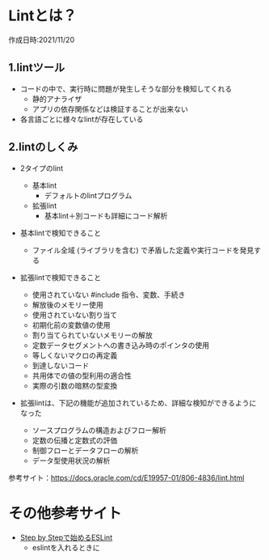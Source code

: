 # Lintとは？
作成日時:2021/11/20

## 1.lintツール
* コードの中で、実行時に問題が発生しそうな部分を検知してくれる
  * 静的アナライザ
  * アプリの依存関係などは検証することが出来ない
* 各言語ごとに様々なlintが存在している

## 2.lintのしくみ
* 2タイプのlint
  * 基本lint
    * デフォルトのlintプログラム
  * 拡張lint
    * 基本lint＋別コードも詳細にコード解析
* 基本lintで検知できること
  * ファイル全域 (ライブラリを含む) で矛盾した定義や実行コードを発見する
* 拡張lintで検知できること
  * 使用されていない #include 指令、変数、手続き
  * 解放後のメモリー使用
  * 使用されていない割り当て
  * 初期化前の変数値の使用
  * 割り当てられていないメモリーの解放
  * 定数データセグメントへの書き込み時のポインタの使用
  * 等しくないマクロの再定義
  * 到達しないコード
  * 共用体での値の型利用の適合性
  * 実際の引数の暗黙の型変換

* 拡張lintは、下記の機能が追加されているため、詳細な検知ができるようになった
  * ソースプログラムの構造およびフロー解析
  * 定数の伝播と定数式の評価
  * 制御フローとデータフローの解析
  * データ型使用状況の解析
  
参考サイト：https://docs.oracle.com/cd/E19957-01/806-4836/lint.html


# その他参考サイト
- [Step by Stepで始めるESLint](https://qiita.com/howdy39/items/6e2c75861bc5a14b2acf)
  - eslintを入れるときに